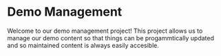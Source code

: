 # Demo Management

Welcome to our demo management project! This project allows us to manage our demo content so that things can be progammtically updated and so maintained content is always easily accesible.
